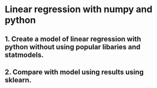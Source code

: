 # Linear regression with numpy and python

## 1. Create a model of linear regression with python without using popular libaries and statmodels.

## 2. Compare with model using results using sklearn.   
